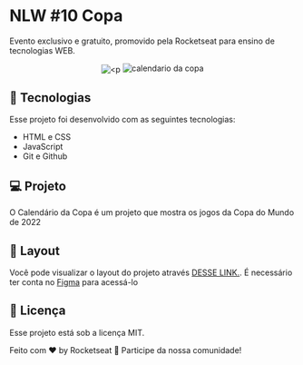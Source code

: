 <h1 aling="center"> NLW #10 Copa </h1>

<p aling="center">
Evento exclusivo e gratuito, promovido pela Rocketseat para ensino de tecnologias WEB.
</p>

<p align="center">
 <img alt=
<p align="center">
  <img alt="calendario da copa" src="./github/Capa.png" widht="100%">
</p>

## 🚀 Tecnologias
Esse projeto foi desenvolvido com as seguintes tecnologias:

- HTML e CSS
- JavaScript
- Git e Github 

## 💻 Projeto
O Calendário da Copa é um projeto que mostra os jogos da Copa do Mundo de 2022

## 🔖 Layout
Você pode visualizar o layout do projeto através [DESSE LINK.](https://www.figma.com/file/UYH7tD7LJcqaYr6hbzTL9v/Calend%C3%A1rio-de-Jogos-(Community)?node-id=301%3A1812). É necessário ter conta no [Figma](https://figma.com) para acessá-lo

## :memo: Licença
Esse projeto está sob a licença MIT.

Feito com ♥ by Rocketseat 👋 Participe da nossa comunidade!